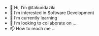 - 👋 Hi, I’m @takundaziki
- 👀 I’m interested in Software Development
- 🌱 I’m currently learning 
- 💞️ I’m looking to collaborate on ...
- 📫 How to reach me ...

<!---
takundaziki/takundaziki is a ✨ special ✨ repository because its `README.md` (this file) appears on your GitHub profile.
You can click the Preview link to take a look at your changes.
--->

